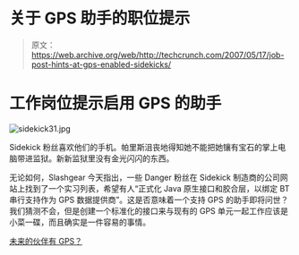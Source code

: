 # 关于 GPS 助手的职位提示

> 原文：<https://web.archive.org/web/http://techcrunch.com/2007/05/17/job-post-hints-at-gps-enabled-sidekicks/>

# 工作岗位提示启用 GPS 的助手

![sidekick31.jpg](img/a1a8be3c390110c9e1f337506ebd72f6.png)

Sidekick 粉丝喜欢他们的手机。帕里斯沮丧地得知她不能把她镶有宝石的掌上电脑带进监狱。新新监狱里没有金光闪闪的东西。

无论如何，Slashgear 今天指出，一些 Danger 粉丝在 Sidekick 制造商的公司网站上找到了一个实习列表，希望有人“正式化 Java 原生接口和胶合层，以绑定 BT 串行支持作为 GPS 数据提供商”。这是否意味着一个支持 GPS 的助手即将问世？我们猜测不会，但是创建一个标准化的接口来与现有的 GPS 单元一起工作应该是小菜一碟，而且确实是一件容易的事情。

[未来的伙伴有 GPS？](https://web.archive.org/web/20130628183315/http://www.slashgear.com/future-sidekick-to-have-gps-175330.php)